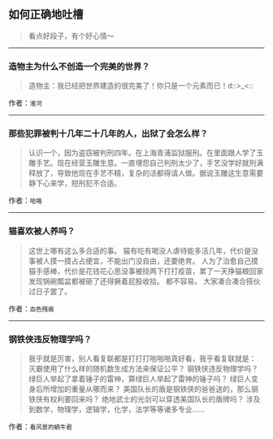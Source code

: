 ## 如何正确地吐槽

> 看点好段子，有个好心情～


 
---

### 造物主为什么不创造一个完美的世界？

> 造物主：我已经把世界建造的很完美了！你只是一个元素而已！d::>_<::


作者：`淮河`

---

### 那些犯罪被判十几年二十几年的人，出狱了会怎么样？

> 认识一个，因为盗窃被判刑四年。在上海青浦监狱服刑。在里面跟人学了玉雕手艺。现在经营玉雕生意。一直埋怨自己判刑太少了，手艺没学好就刑满释放了，导致他现在手艺不精，复杂的活都得请人做。据说玉雕这生意需要静下心来学，短刑犯不合适。


作者：`哈咯`

---

### 猫喜欢被人养吗？

> 这世上哪有这么多合适的事。
> 猫有吃有喝没人虐待能多活几年，代价是没事被人摸一摸占占便宜，不能出门没自由，还要绝育。
> 人为了治愈自己摸猫手感棒，代价是花钱花心思没事被挠两下打打疫苗，累了一天挣猫粮回家发现锅碗瓢盆都被砸了还得撅着屁股收拾。
> 都不容易。
> 大家凑合凑合搭伙过日子罢了。


作者：`血色残痕`

---

### 钢铁侠违反物理学吗？

> 我乎就是厉害，别人看复联都是打打打啪啪啪真好看，我乎看复联就是：
> 灭霸使用了什么样的随机数生成方法来保证公平？
> 钢铁侠违反物理学吗？
> 绿巨人举起了拿着锤子的雷神，算绿巨人举起了雷神的锤子吗？
> 绿巨人变身后所增加的重量从哪而来？
> 美国队长的盾是钢铁侠的爸爸送的，那么钢铁侠有权利要回来吗？
> 绝地武士的光剑可以穿透美国队长的盾牌吗？
> 涉及到数学，物理学，逻辑学，化学，法学等等诸多专业……


作者：`看风景的蜗牛君`